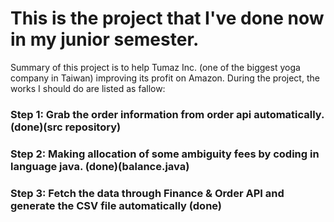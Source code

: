 # This is the project that I've done now in my junior semester.
Summary of this project is to help Tumaz Inc. (one of the biggest yoga company in Taiwan) improving its profit on Amazon. During the project, the works I should do are listed as fallow:

### Step 1: Grab the order information from order api automatically. (done)(src repository)
 
### Step 2: Making allocation of some ambiguity fees by coding in language java. (done)(balance.java)

### Step 3: Fetch the data through Finance & Order API and generate the CSV file automatically (done)
